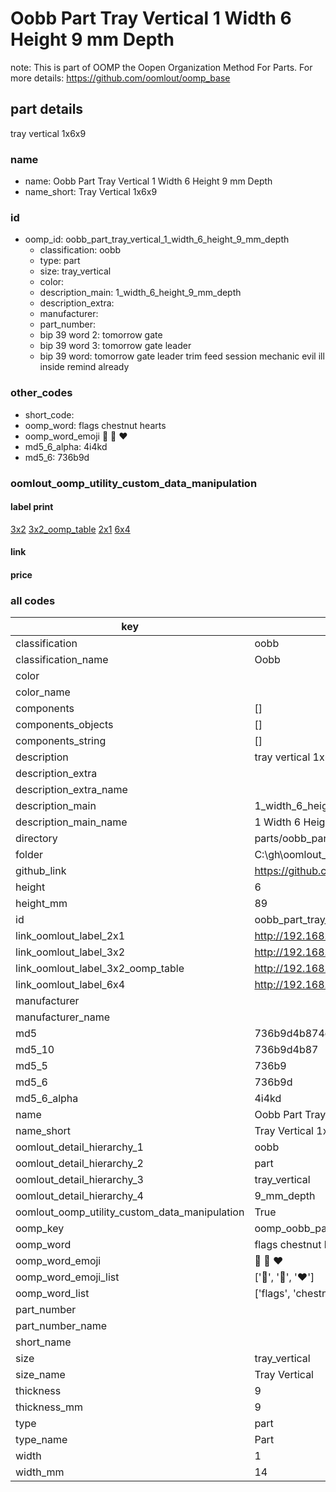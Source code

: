 # Oobb Part Tray Vertical 1 Width 6 Height 9 mm Depth  

note: This is part of OOMP the Oopen Organization Method For Parts. For more details: https://github.com/oomlout/oomp_base

##  part details
  



tray vertical 1x6x9



### name
* name: Oobb Part Tray Vertical 1 Width 6 Height 9 mm Depth
* name_short: Tray Vertical 1x6x9 
### id
* oomp_id: oobb_part_tray_vertical_1_width_6_height_9_mm_depth
  * classification: oobb
  * type: part
  * size: tray_vertical
  * color: 
  * description_main: 1_width_6_height_9_mm_depth
  * description_extra: 
  * manufacturer: 
  * part_number: 
  * bip 39 word 2: tomorrow gate
  * bip 39 word 3: tomorrow gate leader
  * bip 39 word: tomorrow gate leader trim feed session mechanic evil ill inside remind already

### other_codes
* short_code: 
* oomp_word: flags chestnut hearts
* oomp_word_emoji :flags: :chestnut: :hearts:
* md5_6_alpha: 4i4kd
* md5_6: 736b9d






### oomlout_oomp_utility_custom_data_manipulation
#### label print
[3x2](http://192.168.1.245:1112/?label=oomp%204i4kd)
[3x2_oomp_table](http://192.168.1.108:1112/?label=oomp%204i4kd)
[2x1](http://192.168.1.242:1112/?label=oomp%204i4kd)
[6x4](http://192.168.1.55:1112/?label=oomp%204i4kd)    

#### link

                              

#### price







### all codes 
| key | value |  
| --- | --- |  
| classification | oobb |  
| classification_name | Oobb |  
| color |  |  
| color_name |  |  
| components | [] |  
| components_objects | [] |  
| components_string | [] |  
| description | tray vertical 1x6x9 |  
| description_extra |  |  
| description_extra_name |  |  
| description_main | 1_width_6_height_9_mm_depth |  
| description_main_name | 1 Width 6 Height 9 mm Depth |  
| directory | parts/oobb_part_tray_vertical_1_width_6_height_9_mm_depth |  
| folder | C:\gh\oomlout_oobb_version_4_generated_parts\parts\oobb_part_tray_vertical_1_width_6_height_9_mm_depth |  
| github_link | https://github.com/oomlout/oomlout_oomp_part_src/tree/main/parts/oobb_part_tray_vertical_1_width_6_height_9_mm_depth |  
| height | 6 |  
| height_mm | 89 |  
| id | oobb_part_tray_vertical_1_width_6_height_9_mm_depth |  
| link_oomlout_label_2x1 | http://192.168.1.242:1112/?label=oomp%204i4kd |  
| link_oomlout_label_3x2 | http://192.168.1.245:1112/?label=oomp%204i4kd |  
| link_oomlout_label_3x2_oomp_table | http://192.168.1.108:1112/?label=oomp%204i4kd |  
| link_oomlout_label_6x4 | http://192.168.1.55:1112/?label=oomp%204i4kd |  
| manufacturer |  |  
| manufacturer_name |  |  
| md5 | 736b9d4b874df147112a5e8afd181721 |  
| md5_10 | 736b9d4b87 |  
| md5_5 | 736b9 |  
| md5_6 | 736b9d |  
| md5_6_alpha | 4i4kd |  
| name | Oobb Part Tray Vertical 1 Width 6 Height 9 mm Depth |  
| name_short | Tray Vertical 1x6x9  |  
| oomlout_detail_hierarchy_1 | oobb |  
| oomlout_detail_hierarchy_2 | part |  
| oomlout_detail_hierarchy_3 | tray_vertical |  
| oomlout_detail_hierarchy_4 | 9_mm_depth |  
| oomlout_oomp_utility_custom_data_manipulation | True |  
| oomp_key | oomp_oobb_part_tray_vertical_1_width_6_height_9_mm_depth |  
| oomp_word | flags chestnut hearts |  
| oomp_word_emoji | :flags: :chestnut: :hearts: |  
| oomp_word_emoji_list | [':flags:', ':chestnut:', ':hearts:'] |  
| oomp_word_list | ['flags', 'chestnut', 'hearts'] |  
| part_number |  |  
| part_number_name |  |  
| short_name |  |  
| size | tray_vertical |  
| size_name | Tray Vertical |  
| thickness | 9 |  
| thickness_mm | 9 |  
| type | part |  
| type_name | Part |  
| width | 1 |  
| width_mm | 14 |  
